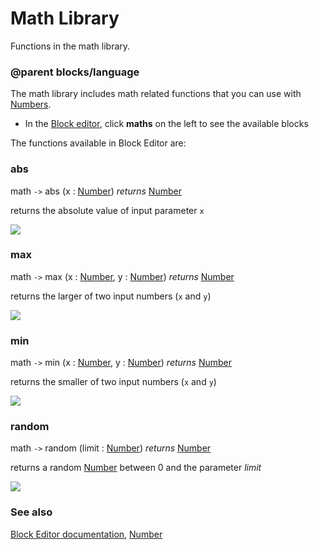 # Math Library

Functions in the math library.

### @parent blocks/language

The math library includes math related functions that you can use with [Numbers](/reference/types/number).

* In the [Block editor](/blocks/editor), click **maths** on the left to see the available blocks

The functions available in Block Editor are:

### abs

math `->` abs (x : [Number](/reference/types/number)) *returns* [Number](/reference/types/number)

returns the absolute value of input parameter `x`

![](/static/mb/blocks/math-0.png)

### max

math `->` max (x : [Number](/reference/types/number), y : [Number](/reference/types/number)) *returns* [Number](/reference/types/number)

returns the larger of two input numbers (`x` and `y`)

![](/static/mb/blocks/math-1.png)

### min

math `->` min (x : [Number](/reference/types/number), y : [Number](/reference/types/number)) *returns* [Number](/reference/types/number)

returns the smaller of two input numbers (`x` and `y`)

![](/static/mb/blocks/math-2.png)

### random

math `->` random (limit : [Number](/reference/types/number)) *returns* [Number](/reference/types/number)

returns a random [Number](/reference/types/number) between 0 and the parameter *limit*

![](/static/mb/blocks/math-3.png)

### See also

[Block Editor documentation](/blocks/contents), [Number](/reference/types/number)

